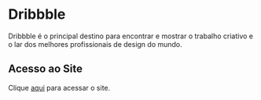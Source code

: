 # Dribbble

Dribbble é o principal destino para encontrar e mostrar o trabalho criativo e o lar dos melhores profissionais de design do mundo.

## Acesso ao Site

Clique [aqui](https://dribbble.com) para acessar o site.